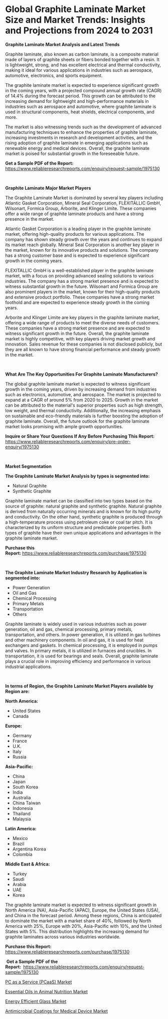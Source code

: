<p><h1>Global Graphite Laminate Market Size and Market Trends: Insights and Projections from 2024 to 2031</h1></p><p><strong>Graphite Laminate Market Analysis and Latest Trends</strong></p>
<p><p>Graphite laminate, also known as carbon laminate, is a composite material made of layers of graphite sheets or fibers bonded together with a resin. It is lightweight, strong, and has excellent electrical and thermal conductivity, making it ideal for various applications in industries such as aerospace, automotive, electronics, and sports equipment.</p><p>The graphite laminate market is expected to experience significant growth in the coming years, with a projected compound annual growth rate (CAGR) of 14.4% during the forecast period. This growth can be attributed to the increasing demand for lightweight and high-performance materials in industries such as aerospace and automotive, where graphite laminate is used in structural components, heat shields, electrical components, and more.</p><p>The market is also witnessing trends such as the development of advanced manufacturing techniques to enhance the properties of graphite laminate, increasing investments in research and development activities, and the rising adoption of graphite laminate in emerging applications such as renewable energy and medical devices. Overall, the graphite laminate market is poised for substantial growth in the foreseeable future.</p></p>
<p><strong>Get a Sample PDF of the Report:&nbsp;</strong> <a href="https://www.reliableresearchreports.com/enquiry/request-sample/1975130">https://www.reliableresearchreports.com/enquiry/request-sample/1975130</a></p>
<p>&nbsp;</p>
<p><strong>Graphite Laminate Major Market Players</strong></p>
<p><p>The Graphite Laminate Market is dominated by several key players including Atlantic Gasket Corporation, Mineral Seal Corporation, FLEXITALLIC GmbH, Wilsonart, Formica Group, Arborite, and Klinger Limite. These companies offer a wide range of graphite laminate products and have a strong presence in the market.</p><p>Atlantic Gasket Corporation is a leading player in the graphite laminate market, offering high-quality products for various applications. The company has shown steady growth over the years and continues to expand its market reach globally. Mineral Seal Corporation is another key player in the market, known for its innovative products and solutions. The company has a strong customer base and is expected to experience significant growth in the coming years.</p><p>FLEXITALLIC GmbH is a well-established player in the graphite laminate market, with a focus on providing advanced sealing solutions to various industries. The company has a strong market presence and is expected to witness substantial growth in the future. Wilsonart and Formica Group are also prominent players in the market, known for their high-quality products and extensive product portfolio. These companies have a strong market foothold and are expected to experience steady growth in the coming years.</p><p>Arborite and Klinger Limite are key players in the graphite laminate market, offering a wide range of products to meet the diverse needs of customers. These companies have a strong market presence and are expected to witness significant growth in the future. Overall, the graphite laminate market is highly competitive, with key players driving market growth and innovation. Sales revenue for these companies is not disclosed publicly, but they are all known to have strong financial performance and steady growth in the market.</p></p>
<p>&nbsp;</p>
<p><strong>What Are The Key Opportunities For Graphite Laminate Manufacturers?</strong></p>
<p><p>The global graphite laminate market is expected to witness significant growth in the coming years, driven by increasing demand from industries such as electronics, automotive, and aerospace. The market is projected to expand at a CAGR of around 5% from 2020 to 2025. Growth in the market can be attributed to the material's superior properties such as high strength, low weight, and thermal conductivity. Additionally, the increasing emphasis on sustainable and eco-friendly materials is further boosting the adoption of graphite laminate. Overall, the future outlook for the graphite laminate market looks promising with ample growth opportunities.</p></p>
<p><strong>Inquire or Share Your Questions If Any Before Purchasing This Report:</strong> <a href="https://www.reliableresearchreports.com/enquiry/pre-order-enquiry/1975130">https://www.reliableresearchreports.com/enquiry/pre-order-enquiry/1975130</a></p>
<p>&nbsp;</p>
<p><strong>Market Segmentation</strong></p>
<p><strong>The Graphite Laminate Market Analysis by types is segmented into:</strong></p>
<p><ul><li>Natural Graphite</li><li>Synthetic Graphite</li></ul></p>
<p><p>Graphite laminate market can be classified into two types based on the source of graphite: natural graphite and synthetic graphite. Natural graphite is derived from naturally occurring minerals and is known for its high purity and conductivity. On the other hand, synthetic graphite is produced through a high-temperature process using petroleum coke or coal tar pitch. It is characterized by its uniform structure and predictable properties. Both types of graphite have their own unique applications and advantages in the graphite laminate market.</p></p>
<p><strong>Purchase this Report:&nbsp;</strong><a href="https://www.reliableresearchreports.com/purchase/1975130">https://www.reliableresearchreports.com/purchase/1975130</a></p>
<p>&nbsp;</p>
<p><strong>The Graphite Laminate Market Industry Research by Application is segmented into:</strong></p>
<p><ul><li>Power Generation</li><li>Oil and Gas</li><li>Chemical Processing</li><li>Primary Metals</li><li>Transportation</li><li>Others</li></ul></p>
<p><p>Graphite laminate is widely used in various industries such as power generation, oil and gas, chemical processing, primary metals, transportation, and others. In power generation, it is utilized in gas turbines and other machinery components. In oil and gas, it is used for heat exchangers and gaskets. In chemical processing, it is employed in pumps and valves. In primary metals, it is utilized in furnaces and crucibles. In transportation, it is used for bearings and seals. Overall, graphite laminate plays a crucial role in improving efficiency and performance in various industrial applications.</p></p>
<p>&nbsp;</p>
<p><strong>In terms of Region, the Graphite Laminate Market Players available by Region are:</strong></p>
<p>
    <p> <strong> North America: </strong>
        <ul>
            <li>United States</li>
            <li>Canada</li>
        </ul>
        </p> 
    <p> <strong> Europe: </strong>
        <ul>
            <li>Germany</li>
            <li>France</li>
            <li>U.K.</li>
            <li>Italy</li>
            <li>Russia</li>
        </ul>
        </p> 
    <p> <strong> Asia-Pacific: </strong>
        <ul>
            <li>China</li>
            <li>Japan</li>
            <li>South Korea</li>
            <li>India</li>
            <li>Australia</li>
            <li>China Taiwan</li>
            <li>Indonesia</li>
            <li>Thailand</li>
            <li>Malaysia</li>
        </ul>
        </p> 
    <p> <strong> Latin America: </strong>
        <ul>
            <li>Mexico</li>
            <li>Brazil</li>
            <li>Argentina Korea</li>
            <li>Colombia</li>
        </ul>
        </p> 
    <p> <strong> Middle East & Africa: </strong>
        <ul>
            <li>Turkey</li>
            <li>Saudi</li>
            <li>Arabia</li>
            <li>UAE</li>
            <li>Korea</li>
        </ul>
    </p>
    </p>
<p><p>The graphite laminate market is expected to witness significant growth in North America (NA), Asia-Pacific (APAC), Europe, the United States (USA), and China in the forecast period. Among these regions, China is anticipated to dominate the market with a market share of 40%, followed by North America with 25%, Europe with 20%, Asia-Pacific with 10%, and the United States with 5%. This distribution highlights the increasing demand for graphite laminates across various industries worldwide.</p></p>
<p><strong>Purchase this Report: </strong><a href="https://www.reliableresearchreports.com/purchase/1975130">https://www.reliableresearchreports.com/purchase/1975130</a></p>
<p>&nbsp;<strong>Get a Sample PDF of the Report:&nbsp;&nbsp;</strong><a href="https://www.reliableresearchreports.com/enquiry/request-sample/1975130">https://www.reliableresearchreports.com/enquiry/request-sample/1975130</a></p>
<p><strong></strong></p>
<p><p><a href="https://issuu.com/reportprime-2/docs/pc-as-a-service-pcaas-market-size-2030.pptx">PC as a Service (PCaaS) Market</a></p><p><a href="https://github.com/changoleonlaverguenzanoexiste/Market-Research-Report-List-2/blob/main/essential-oils-in-animal-nutrition-market.md">Essential Oils in Animal Nutrition Market</a></p><p><a href="https://github.com/dimitrishawkinswaynenp91rgz/Market-Research-Report-List-1/blob/main/energy-efficient-glass-market.md">Energy Efficient Glass Market</a></p><p><a href="https://issuu.com/reportprime-2/docs/antimicrobial-coatings-for-medical-device-market-s">Antimicrobial Coatings for Medical Device Market</a></p></p>